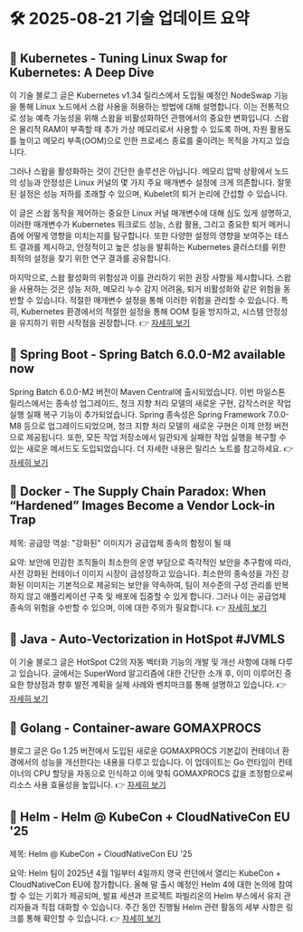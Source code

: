 # 🛠️ 2025-08-21 기술 업데이트 요약

## 🔹 Kubernetes - Tuning Linux Swap for Kubernetes: A Deep Dive
이 기술 블로그 글은 Kubernetes v1.34 릴리스에서 도입될 예정인 NodeSwap 기능을 통해 Linux 노드에서 스왑 사용을 허용하는 방법에 대해 설명합니다. 이는 전통적으로 성능 예측 가능성을 위해 스왑을 비활성화하던 관행에서의 중요한 변화입니다. 스왑은 물리적 RAM이 부족할 때 추가 가상 메모리로서 사용할 수 있도록 하며, 자원 활용도를 높이고 메모리 부족(OOM)으로 인한 프로세스 종료를 줄이려는 목적을 가지고 있습니다.

그러나 스왑을 활성화하는 것이 간단한 솔루션은 아닙니다. 메모리 압박 상황에서 노드의 성능과 안정성은 Linux 커널의 몇 가지 주요 매개변수 설정에 크게 의존합니다. 잘못된 설정은 성능 저하를 초래할 수 있으며, Kubelet의 퇴거 논리에 간섭할 수 있습니다.

이 글은 스왑 동작을 제어하는 중요한 Linux 커널 매개변수에 대해 심도 있게 설명하고, 이러한 매개변수가 Kubernetes 워크로드 성능, 스왑 활용, 그리고 중요한 퇴거 메커니즘에 어떻게 영향을 미치는지를 탐구합니다. 또한 다양한 설정의 영향을 보여주는 테스트 결과를 제시하고, 안정적이고 높은 성능을 발휘하는 Kubernetes 클러스터를 위한 최적의 설정을 찾기 위한 연구 결과를 공유합니다.

마지막으로, 스왑 활성화의 위험성과 이를 관리하기 위한 권장 사항을 제시합니다. 스왑을 사용하는 것은 성능 저하, 메모리 누수 감지 어려움, 퇴거 비활성화와 같은 위험을 동반할 수 있습니다. 적절한 매개변수 설정을 통해 이러한 위험을 관리할 수 있습니다. 특히, Kubernetes 환경에서의 적절한 설정을 통해 OOM 킬을 방지하고, 시스템 안정성을 유지하기 위한 시작점을 권장합니다.
👉 [자세히 보기](https://kubernetes.io/blog/2025/08/19/tuning-linux-swap-for-kubernetes-a-deep-dive/)

## 🔹 Spring Boot - Spring Batch 6.0.0-M2 available now
Spring Batch 6.0.0-M2 버전이 Maven Central에 출시되었습니다. 이번 마일스톤 릴리스에서는 종속성 업그레이드, 청크 지향 처리 모델의 새로운 구현, 갑작스러운 작업 실행 실패 복구 기능이 추가되었습니다. Spring 종속성은 Spring Framework 7.0.0-M8 등으로 업그레이드되었으며, 청크 지향 처리 모델의 새로운 구현은 이제 안정 버전으로 제공됩니다. 또한, 모든 작업 저장소에서 일관되게 실패한 작업 실행을 복구할 수 있는 새로운 메서드도 도입되었습니다. 더 자세한 내용은 릴리스 노트를 참고하세요.
👉 [자세히 보기](https://spring.io/blog/2025/08/20/spring-batch-6)

## 🔹 Docker - The Supply Chain Paradox: When “Hardened” Images Become a Vendor Lock-in Trap
제목: 공급망 역설: "강화된" 이미지가 공급업체 종속의 함정이 될 때

요약: 보안에 민감한 조직들이 최소한의 운영 부담으로 즉각적인 보안을 추구함에 따라, 사전 강화된 컨테이너 이미지 시장이 급성장하고 있습니다. 최소한의 종속성을 가진 강화된 이미지는 기본적으로 제공되는 보안을 약속하여, 팀이 저수준의 구성 관리를 반복하지 않고 애플리케이션 구축 및 배포에 집중할 수 있게 합니다. 그러나 이는 공급업체 종속의 위험을 수반할 수 있으며, 이에 대한 주의가 필요합니다.
👉 [자세히 보기](https://www.docker.com/blog/hardened-container-images-security-vendor-lock-in/)

## 🔹 Java - Auto-Vectorization in HotSpot #JVMLS
이 기술 블로그 글은 HotSpot C2의 자동 벡터화 기능의 개발 및 개선 사항에 대해 다루고 있습니다. 글에서는 SuperWord 알고리즘에 대한 간단한 소개 후, 이미 이루어진 중요한 향상점과 향후 발전 계획을 실제 사례와 벤치마크를 통해 설명하고 있습니다.
👉 [자세히 보기](https://inside.java/2025/08/16/jvmls-hotspot-auto-vectorization/)

## 🔹 Golang - Container-aware GOMAXPROCS
블로그 글은 Go 1.25 버전에서 도입된 새로운 GOMAXPROCS 기본값이 컨테이너 환경에서의 성능을 개선한다는 내용을 다루고 있습니다. 이 업데이트는 Go 런타임이 컨테이너의 CPU 할당을 자동으로 인식하고 이에 맞춰 GOMAXPROCS 값을 조정함으로써 리소스 사용 효율성을 높입니다.
👉 [자세히 보기](https://go.dev/blog/container-aware-gomaxprocs)

## 🔹 Helm - Helm @ KubeCon + CloudNativeCon EU '25
제목: Helm @ KubeCon + CloudNativeCon EU '25

요약: Helm 팀이 2025년 4월 1일부터 4일까지 영국 런던에서 열리는 KubeCon + CloudNativeCon EU에 참가합니다. 올해 말 출시 예정인 Helm 4에 대한 논의에 참여할 수 있는 기회가 제공되며, 발표 세션과 프로젝트 파빌리온의 Helm 부스에서 유지 관리자들과 직접 대화할 수 있습니다. 주간 동안 진행될 Helm 관련 활동의 세부 사항은 링크를 통해 확인할 수 있습니다.
👉 [자세히 보기](https://helm.sh/blog/helm-at-kubecon-eu-25/)

